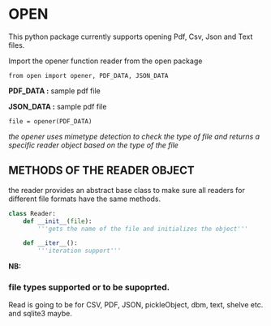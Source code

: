 # OPEN
This python package currently supports opening Pdf, Csv, Json and Text files.


Import the opener function reader from the open package


`from open import opener, PDF_DATA, JSON_DATA`


**PDF_DATA :** sample pdf file


**JSON_DATA :** sample pdf file


`file = opener(PDF_DATA)`


*the opener uses mimetype detection to check the type of file and returns
 a specific reader object based on the type of the file*


## METHODS OF THE READER OBJECT

the reader provides an abstract base class to make sure all readers for different
file formats have the same methods.


```python
class Reader:
    def __init__(file):
        '''gets the name of the file and initializes the object'''

    def __iter__():
        '''iteration support'''
```

**NB:**
### file types supported or to be supoprted.
Read is going to be for CSV, PDF, JSON, pickleObject, dbm, text, shelve etc.
and sqlite3 maybe.
